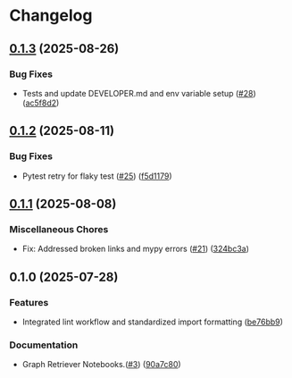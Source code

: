 # Changelog

## [0.1.3](https://github.com/googleapis/llama-index-spanner-python/compare/v0.1.2...v0.1.3) (2025-08-26)


### Bug Fixes

* Tests and update DEVELOPER.md and env variable setup ([#28](https://github.com/googleapis/llama-index-spanner-python/issues/28)) ([ac5f8d2](https://github.com/googleapis/llama-index-spanner-python/commit/ac5f8d25fa2652d2f9f4c88ab87457212c149215))

## [0.1.2](https://github.com/googleapis/llama-index-spanner-python/compare/v0.1.1...v0.1.2) (2025-08-11)


### Bug Fixes

* Pytest retry for flaky test ([#25](https://github.com/googleapis/llama-index-spanner-python/issues/25)) ([f5d1179](https://github.com/googleapis/llama-index-spanner-python/commit/f5d1179ea28501152d44254812b4b894f4adf46c))

## [0.1.1](https://github.com/googleapis/llama-index-spanner-python/compare/v0.1.0...v0.1.1) (2025-08-08)


### Miscellaneous Chores

* Fix: Addressed broken links and mypy errors ([#21](https://github.com/googleapis/llama-index-spanner-python/issues/21)) ([324bc3a](https://github.com/googleapis/llama-index-spanner-python/pull/21/commits/324bc3a3ea3326a4b703f5ffb16bdae16ba77058))

## 0.1.0 (2025-07-28)


### Features

* Integrated lint workflow and standardized import formatting ([be76bb9](https://github.com/googleapis/llama-index-spanner-python/commit/be76bb944bb5c926720d6c611a68503c392374b4))

### Documentation

* Graph Retriever Notebooks.([#3](https://github.com/googleapis/llama-index-spanner-python/pull/3)) ([90a7c80](https://github.com/googleapis/llama-index-spanner-python/pull/3/commits/90a7c8013149f2775f8cd2d0c541297dbdb5250e))
